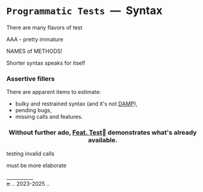 # `Programmatic Tests` &nbsp;&mdash;&nbsp; Syntax

There are many flavors of test

AAA - pretty immature

NAMES of METHODS!

Shorter syntax speaks for itself


### Assertive fillers

There are apparent items to estimate:

+ bulky and restrained syntax (and it's not [DAMP](https://github.com/BYTESHAUS/read-write/blob/main/README+/software/tests/asQA/README+/tests-damp_vs_dry.md)),
+ pending bugs,
+ missing calls and features.

<h3 align="center">Without further ado, <a href="../../../src/TuttiFrutti/FeatTest/">Feat. Test</a>🧪 demonstrates what's already available.</h4>


testing invalid calls

must be more elaborate

___________\
🔚 .. 2023-2025 ..
